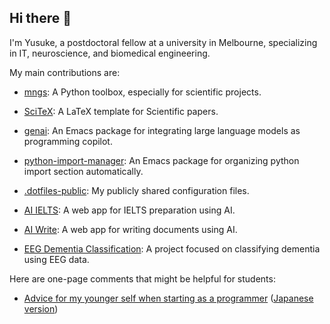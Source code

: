 ## Hi there 👋

I'm Yusuke, a postdoctoral fellow at a university in Melbourne, specializing in IT, neuroscience, and biomedical engineering.

My main contributions are:
- [mngs](https://github.com/ywatanabe1989/mngs): A Python toolbox, especially for scientific projects.
- [SciTeX](https://github.com/ywatanabe1989/SciTeX): A LaTeX template for Scientific papers.
- [genai](https://github.com/ywatanabe1989/genai): An Emacs package for integrating large language models as programming copilot.
- [python-import-manager](https://github.com/ywatanabe1989/python-import-manager): An Emacs package for organizing python import section automatically.

- [.dotfiles-public](https://github.com/ywatanabe1989/.dotfiles-public): My publicly shared configuration files.

- [AI IELTS](https://ai-ielts.app/): A web app for IELTS preparation using AI.
- [AI Write](https://ai-write.app/): A web app for writing documents using AI.

- [EEG Dementia Classification](https://github.com/yanagisawa-lab/eeg-dementia-classification): A project focused on classifying dementia using EEG data.

Here are one-page comments that might be helpful for students:
- [Advice for my younger self when starting as a programmer](./docs/advice-for-my-younger-myself-en.md) ([Japanese version](./docs/advice-for-my-younger-myself-ja.md))
